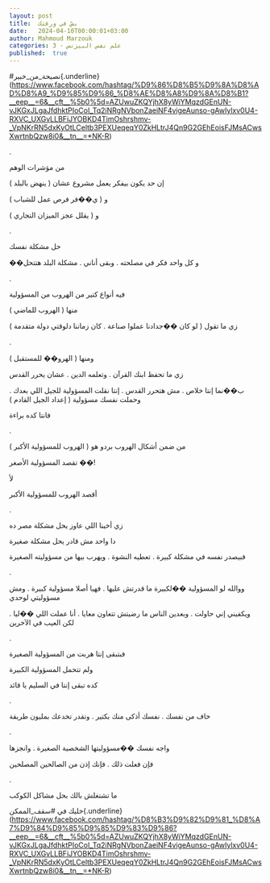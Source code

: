 ```yaml
---
layout: post
title:  بصّ في ورقتك
date:   2024-04-10T00:00:01+03:00
author: Mahmoud Marzouk
categories: 3 - علم نفس البيزنس
published:  true
---
```

\#نصيحة_من_خبير{.underline}(https://www.facebook.com/hashtag/%D9%86%D8%B5%D9%8A%D8%AD%D8%A9_%D9%85%D9%86_%D8%AE%D8%A8%D9%8A%D8%B1?__eep__=6&__cft__%5b0%5d=AZUwuZKQYjhX8yWiYMqzdGEnUN-vJKGxJLgaJfdhktPIoCoI_Tq2iNRgNVbonZaeiNF4vigeAunso-gAwIylxv0U4-RXVC_UXGvLLBFiJYOBKD4TimOshrshmv-_VpNKrRN5dxKyOtLCeltb3PEXUeqeqY0ZkHLtrJ4Qn9G2GEhEoisFJMsACwsXwrtnbQzw8i0&__tn__=*NK-R)

.

من مؤشرات الوهم

إن حد يكون بيفكر يعمل مشروع عشان ( ينهض بالبلد )

و ( ي��فر فرص عمل للشباب )

و ( يقلل عجز الميزان التجاري )

.

حل مشكلة نفسك

��و كل واحد فكر في مصلحته . وبقى أناني . مشكلة البلد هتتحل

.

فيه أنواع كتير من الهروب من المسؤولية

منها ( الهروب للماضي )

زي ما تقول ( لو كان ��جدادنا عملوا صناعة . كان زماننا دلوقتي دولة
متقدمة )

.

ومنها ( الهرو�� للمستقبل )

زي ما تحفظ ابنك القرآن . وتعلمه الدين . عشان يحرر القدس

ب��نما إنتا خلاص . مش هتحرر القدس . إنتا نقلت المسؤولية للجيل اللي بعدك
. وحملت نفسك مسؤولية ( إعداد الجيل القادم )

فانتا كده براءة

.

من ضمن أشكال الهروب بردو هو ( الهروب للمسؤولية الأكبر )

تقصد المسؤولية الأصغر ��!

لأ

أقصد الهروب للمسؤولية الأكبر

.

زي أخينا اللي عاوز يحل مشكلة مصر ده

دا واحد مش قادر يحل مشكلة صغيرة

فبيصدر نفسه في مشكلة كبيرة . تعطيه النشوة . ويهرب بيها من مسؤوليته
الصغيرة

.

ووالله لو المسؤولية ��لكبيرة ما قدرتش عليها . فهيا أصلا مسؤولية كبيرة .
ومش مسؤوليتي لوحدي

ويكفيني إني حاولت . وبعدين الناس ما رضيتش تتعاون معايا . أنا عملت اللي
��ليا . لكن العيب في الآخرين

.

فبتبقى إنتا هربت من المسؤولية الصغيرة

ولم تتحمل المسؤولية الكبيرة

كده تبقى إنتا في السليم يا قائد

.

خاف من نفسك . نفسك أذكى منك بكتير . وتقدر تخدعك بمليون
طريقة

.

واجه نفسك ��مسؤوليتها الشخصية الصغيرة . وانجزها

فإن فعلت ذلك . فإنك إذن من الصالحين المصلحين

.

ما تشتغلش بالك بحل مشاكل الكوكب

خليك في
\#سقف_الممكن{.underline}(https://www.facebook.com/hashtag/%D8%B3%D9%82%D9%81_%D8%A7%D9%84%D9%85%D9%85%D9%83%D9%86?__eep__=6&__cft__%5b0%5d=AZUwuZKQYjhX8yWiYMqzdGEnUN-vJKGxJLgaJfdhktPIoCoI_Tq2iNRgNVbonZaeiNF4vigeAunso-gAwIylxv0U4-RXVC_UXGvLLBFiJYOBKD4TimOshrshmv-_VpNKrRN5dxKyOtLCeltb3PEXUeqeqY0ZkHLtrJ4Qn9G2GEhEoisFJMsACwsXwrtnbQzw8i0&__tn__=*NK-R)
